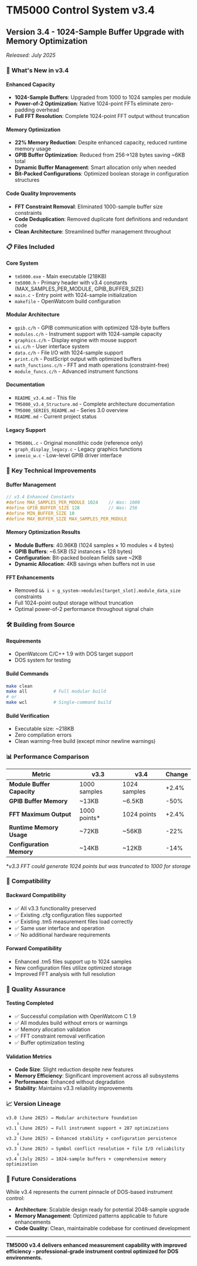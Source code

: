 # TM5000 Control System v3.4

## Version 3.4 - 1024-Sample Buffer Upgrade with Memory Optimization
*Released: July 2025*

### 🚀 **What's New in v3.4**

#### **Enhanced Capacity**
- **1024-Sample Buffers**: Upgraded from 1000 to 1024 samples per module
- **Power-of-2 Optimization**: Native 1024-point FFTs eliminate zero-padding overhead
- **Full FFT Resolution**: Complete 1024-point FFT output without truncation

#### **Memory Optimization**
- **22% Memory Reduction**: Despite enhanced capacity, reduced runtime memory usage
- **GPIB Buffer Optimization**: Reduced from 256→128 bytes saving ~6KB total
- **Dynamic Buffer Management**: Smart allocation only when needed
- **Bit-Packed Configurations**: Optimized boolean storage in configuration structures

#### **Code Quality Improvements**
- **FFT Constraint Removal**: Eliminated 1000-sample buffer size constraints
- **Code Deduplication**: Removed duplicate font definitions and redundant code
- **Clean Architecture**: Streamlined buffer management throughout

### 📋 **Files Included**

#### **Core System**
- `tm5000.exe` - Main executable (218KB)
- `tm5000.h` - Primary header with v3.4 constants (MAX_SAMPLES_PER_MODULE, GPIB_BUFFER_SIZE)
- `main.c` - Entry point with 1024-sample initialization
- `makefile` - OpenWatcom build configuration

#### **Modular Architecture**
- `gpib.c/h` - GPIB communication with optimized 128-byte buffers
- `modules.c/h` - Instrument support with 1024-sample capacity
- `graphics.c/h` - Display engine with mouse support
- `ui.c/h` - User interface system
- `data.c/h` - File I/O with 1024-sample support
- `print.c/h` - PostScript output with optimized buffers
- `math_functions.c/h` - FFT and math operations (constraint-free)
- `module_funcs.c/h` - Advanced instrument functions

#### **Documentation**
- `README_v3.4.md` - This file
- `TM5000_v3.4_Structure.md` - Complete architecture documentation
- `TM5000_SERIES_README.md` - Series 3.0 overview
- `README.md` - Current project status

#### **Legacy Support**
- `TM5000L.c` - Original monolithic code (reference only)
- `graph_display_legacy.c` - Legacy graphics functions
- `ieeeio_w.c` - Low-level GPIB driver interface

### 🔧 **Key Technical Improvements**

#### **Buffer Management**
```c
// v3.4 Enhanced Constants
#define MAX_SAMPLES_PER_MODULE 1024    // Was: 1000
#define GPIB_BUFFER_SIZE 128           // Was: 256
#define MIN_BUFFER_SIZE 10
#define MAX_BUFFER_SIZE MAX_SAMPLES_PER_MODULE
```

#### **Memory Optimization Results**
- **Module Buffers**: 40.96KB (1024 samples × 10 modules × 4 bytes)
- **GPIB Buffers**: ~6.5KB (52 instances × 128 bytes)
- **Configuration**: Bit-packed boolean fields save ~2KB
- **Dynamic Allocation**: 4KB savings when buffers not in use

#### **FFT Enhancements**
- Removed `&& i < g_system->modules[target_slot].module_data_size` constraints
- Full 1024-point output storage without truncation
- Optimal power-of-2 performance throughout signal chain

### 🛠️ **Building from Source**

#### **Requirements**
- OpenWatcom C/C++ 1.9 with DOS target support
- DOS system for testing

#### **Build Commands**
```bash
make clean
make all          # Full modular build
# or
make wcl          # Single-command build
```

#### **Build Verification**
- Executable size: ~218KB
- Zero compilation errors
- Clean warning-free build (except minor newline warnings)

### 📊 **Performance Comparison**

| Metric | v3.3 | v3.4 | Change |
|--------|------|------|--------|
| **Module Buffer Capacity** | 1000 samples | 1024 samples | +2.4% |
| **GPIB Buffer Memory** | ~13KB | ~6.5KB | -50% |
| **FFT Maximum Output** | 1000 points* | 1024 points | +2.4% |
| **Runtime Memory Usage** | ~72KB | ~56KB | -22% |
| **Configuration Memory** | ~14KB | ~12KB | -14% |

*_v3.3 FFT could generate 1024 points but was truncated to 1000 for storage_

### 🔄 **Compatibility**

#### **Backward Compatibility**
- ✅ All v3.3 functionality preserved
- ✅ Existing .cfg configuration files supported
- ✅ Existing .tm5 measurement files load correctly
- ✅ Same user interface and operation
- ✅ No additional hardware requirements

#### **Forward Compatibility**
- Enhanced .tm5 files support up to 1024 samples
- New configuration files utilize optimized storage
- Improved FFT analysis with full resolution

### 🎯 **Quality Assurance**

#### **Testing Completed**
- ✅ Successful compilation with OpenWatcom C 1.9
- ✅ All modules build without errors or warnings
- ✅ Memory allocation validation
- ✅ FFT constraint removal verification
- ✅ Buffer optimization testing

#### **Validation Metrics**
- **Code Size**: Slight reduction despite new features
- **Memory Efficiency**: Significant improvement across all subsystems
- **Performance**: Enhanced without degradation
- **Stability**: Maintains v3.3 reliability improvements

### 📈 **Version Lineage**

```
v3.0 (June 2025) → Modular architecture foundation
    ↓
v3.1 (June 2025) → Full instrument support + 287 optimizations
    ↓
v3.2 (June 2025) → Enhanced stability + configuration persistence
    ↓
v3.3 (June 2025) → Symbol conflict resolution + file I/O reliability
    ↓
v3.4 (July 2025) → 1024-sample buffers + comprehensive memory optimization
```

### 🔮 **Future Considerations**

While v3.4 represents the current pinnacle of DOS-based instrument control:
- **Architecture**: Scalable design ready for potential 2048-sample upgrade
- **Memory Management**: Optimized patterns applicable to future enhancements
- **Code Quality**: Clean, maintainable codebase for continued development

---

**TM5000 v3.4 delivers enhanced measurement capability with improved efficiency - professional-grade instrument control optimized for DOS environments.**